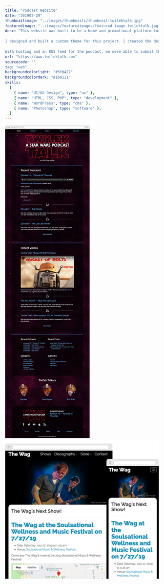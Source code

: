 ```yaml
---
title: "Podcast Website"
date: "201907-29"
thumbnailimage: "../images/thumbnails/thumbnail-twilektalk.jpg"
featuredimage: "../images/featuredimages/featured-image-twilektalk.jpg"
desc: "This website was built to be a home and promotional platform for a Star Wars podcast. WordPress was a great choice as a content management system because it’s flexible enough to host the podcast, as well as blog posts and videos, and because its backend user interface is friendly, I felt confident about handing it off to the site owners to let them add their own content (not to mention, being free, it wouldn’t strain the budget).

I designed and built a custom theme for this project. I created the design in Sketch, (along with a custom logo designed in Illustrator and implemented on the site as SVG) and when the clients approved, I began development. I wanted to test out some newer browser technologies, so I opted not to use a layout framework and instead used CSS Grid. Using @supports, the site is able to detect and serve a grid layout to any browser that supports grid, and serve a simple float-based layout to any browser that doesn’t. Using the same technique, I used flexbox for the header and footer menus, with a float layout fallback for older browsers. The site is responsive and designed to make the content as easy to read as possible at any screen size.

With hosting and an RSS feed for the podcast, we were able to submit the podcast to Apple, Google, and Stitcher, and make it available to a wide audience. The podcasters now have a platform to grow their podcast in the future."
url: "https://www.twilektalk.com"
sourcecode: ""
tag: "web"
backgroundcolorlight: "#3f0427"
backgroundcolordark: "#1b0111"
skills:
  [
    { name: "UI/UX Design", type: "ux" },
    { name: "HTML, CSS, PHP", type: "development" },
    { name: "WordPress", type: "cms" },
    { name: "Photoshop", type: "software" },
  ]
---
```


![alt text](../images/screenshots/twilektalk-home.jpg "Twilek Talk")
![alt text](../images/responsiveimages/responsive-images-wag.jpg "The Wag")
